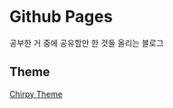 # Github Pages

공부한 거 중에 공유할만 한 것들 올리는 블로그

## Theme

[Chirpy Theme](https://github.com/cotes2020/jekyll-theme-chirpy/)
